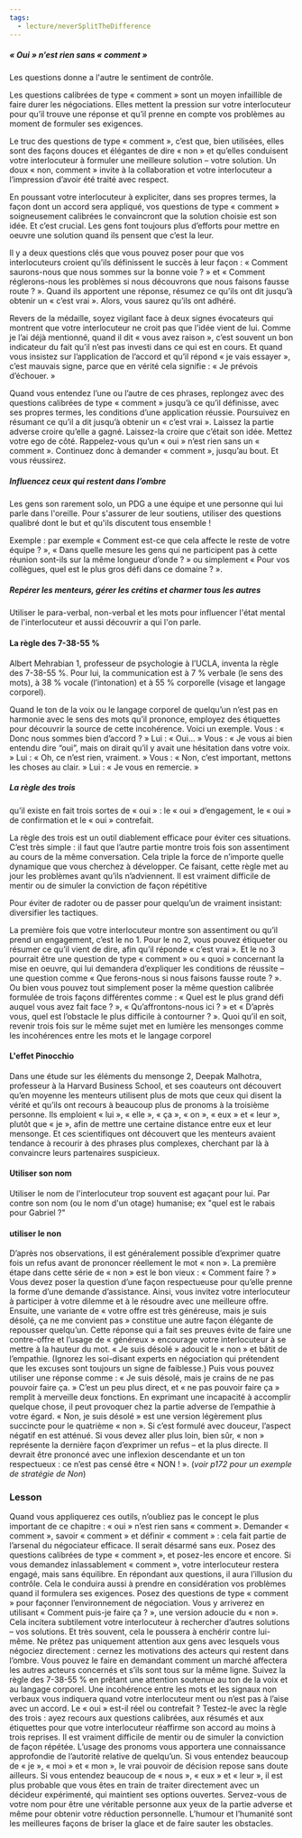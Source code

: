 ```yaml
---
tags:
  - lecture/neverSplitTheDifference
---
```

##### « Oui » n’est rien sans « comment »
Les questions donne a l'autre le sentiment de contrôle. 

Les questions calibrées de type « comment » sont un moyen infaillible de
faire durer les négociations. Elles mettent la pression sur votre interlocuteur
pour qu’il trouve une réponse et qu’il prenne en compte vos problèmes au
moment de formuler ses exigences.

Le truc des questions de type « comment », c’est que, bien utilisées, elles
sont des façons douces et élégantes de dire « non » et qu’elles conduisent
votre interlocuteur à formuler une meilleure solution – votre solution. Un
doux « non, comment » invite à la collaboration et votre interlocuteur a
l’impression d’avoir été traité avec respect.

En poussant votre interlocuteur à expliciter, dans ses propres termes, la
façon dont un accord sera appliqué, vos questions de type « comment »
soigneusement calibrées le convaincront que la solution choisie est son
idée. Et c’est crucial. Les gens font toujours plus d’efforts pour mettre en
oeuvre une solution quand ils pensent que c’est la leur.

Il y a deux questions clés que vous pouvez poser pour que vos
interlocuteurs croient qu’ils définissent le succès à leur façon : « Comment
saurons-nous que nous sommes sur la bonne voie ? » et « Comment
réglerons-nous les problèmes si nous découvrons que nous faisons fausse
route ? ». Quand ils apportent une réponse, résumez ce qu’ils ont dit jusqu’à
obtenir un « c’est vrai ». Alors, vous saurez qu’ils ont adhéré.

Revers de la médaille, soyez vigilant face à deux signes évocateurs qui
montrent que votre interlocuteur ne croit pas que l’idée vient de lui.
Comme je l’ai déjà mentionné, quand il dit « vous avez raison », c’est
souvent un bon indicateur du fait qu’il n’est pas investi dans ce qui est en
cours. Et quand vous insistez sur l’application de l’accord et qu’il répond
« je vais essayer », c’est mauvais signe, parce que en vérité cela signifie :
« Je prévois d’échouer. »

Quand vous entendez l’une ou l’autre de ces phrases, replongez avec des
questions calibrées de type « comment » jusqu’à ce qu’il définisse, avec ses
propres termes, les conditions d’une application réussie. Poursuivez en
résumant ce qu’il a dit jusqu’à obtenir un « c’est vrai ».
Laissez la partie adverse croire qu’elle a gagné. Laissez-la croire que
c’était son idée. Mettez votre ego de côté. Rappelez-vous qu’un « oui »
n’est rien sans un « comment ». Continuez donc à demander « comment »,
jusqu’au bout. Et vous réussirez.


##### Influencez ceux qui restent dans l’ombre
Les gens son rarement solo, un PDG a une équipe et une personne qui lui parle dans l'oreille. Pour s'assurer de leur soutiens, utiliser des questions qualibré dont le but et qu'ils discutent tous ensemble !

Exemple : par exemple
« Comment est-ce que cela affecte le reste de votre équipe ? », « Dans
quelle mesure les gens qui ne participent pas à cette réunion sont-ils sur la
même longueur d’onde ? » ou simplement « Pour vos collègues, quel est le
plus gros défi dans ce domaine ? ».


##### Repérer les menteurs, gérer les crétins et charmer tous les autres
Utiliser le para-verbal, non-verbal et les mots pour influencer l'état mental de l'interlocuteur et aussi découvrir a qui l'on parle.

#### La règle des 7-38-55 %
Albert Mehrabian 1, professeur de
psychologie à l’UCLA, inventa la règle des 7-38-55 %. Pour lui, la
communication est à 7 % verbale (le sens des mots), à 38 % vocale
(l’intonation) et à 55 % corporelle (visage et langage corporel).

Quand le ton de la voix ou le langage corporel de quelqu’un n’est pas en
harmonie avec le sens des mots qu’il prononce, employez des étiquettes
pour découvrir la source de cette incohérence.
Voici un exemple.
Vous : « Donc nous sommes bien d’accord ? »
Lui : « Oui… »
Vous : « Je vous ai bien entendu dire “oui”, mais on dirait qu’il y avait
une hésitation dans votre voix. »
Lui : « Oh, ce n’est rien, vraiment. »
Vous : « Non, c’est important, mettons les choses au clair. »
Lui : « Je vous en remercie. »

##### La règle des trois
qu’il existe
en fait trois sortes de « oui » : le « oui » d’engagement, le « oui » de
confirmation et le « oui » contrefait.

La règle des trois est un outil diablement efficace pour éviter ces
situations.
C’est très simple : il faut que l’autre partie montre trois fois son
assentiment au cours de la même conversation. Cela triple la force de
n’importe quelle dynamique que vous cherchez à développer. Ce faisant,
cette règle met au jour les problèmes avant qu’ils n’adviennent. Il est
vraiment difficile de mentir ou de simuler la conviction de façon répétitive

Pour éviter de radoter ou de passer pour quelqu’un de vraiment insistant: diversifier les tactiques.

La première fois que votre interlocuteur montre son assentiment ou qu’il
prend un engagement, c’est le no 1. Pour le no 2, vous pouvez étiqueter ou
résumer ce qu’il vient de dire, afin qu’il réponde « c’est vrai ». Et le no 3
pourrait être une question de type « comment » ou « quoi » concernant la
mise en oeuvre, qui lui demandera d’expliquer les conditions de réussite –
une question comme « Que ferons-nous si nous faisons fausse route ? ».
Ou bien vous pouvez tout simplement poser la même question calibrée
formulée de trois façons différentes comme : « Quel est le plus grand défi
auquel vous avez fait face ? », « Qu’affrontons-nous ici ? » et « D’après
vous, quel est l’obstacle le plus difficile à contourner ? ».
Quoi qu’il en soit, revenir trois fois sur le même sujet met en lumière les
mensonges comme les incohérences entre les mots et le langage corporel

#### L'effet Pinocchio
Dans une étude sur les éléments du mensonge 2, Deepak Malhotra,
professeur à la Harvard Business School, et ses coauteurs ont découvert
qu’en moyenne les menteurs utilisent plus de mots que ceux qui disent la
vérité et qu’ils ont recours à beaucoup plus de pronoms à la troisième
personne. Ils emploient « lui », « elle », « ça », « on », « eux » et « leur »,
plutôt que « je », afin de mettre une certaine distance entre eux et leur
mensonge.
Et ces scientifiques ont découvert que les menteurs avaient tendance à
recourir à des phrases plus complexes, cherchant par là à convaincre leurs
partenaires suspicieux.


#### Utiliser son nom
Utiliser le nom de l'interlocuteur trop souvent est agaçant pour lui. Par contre son nom (ou le nom d'un otage) humanise; ex "quel est le rabais pour Gabriel ?"


#### utiliser le non
D’après nos observations, il est généralement possible d’exprimer quatre
fois un refus avant de prononcer réellement le mot « non ».
La première étape dans cette série de « non » est le bon vieux :
« Comment faire ? »
Vous devez poser la question d’une façon respectueuse pour qu’elle
prenne la forme d’une demande d’assistance. Ainsi, vous invitez votre
interlocuteur à participer à votre dilemme et à le résoudre avec une
meilleure offre.
Ensuite, une variante de « votre offre est très généreuse, mais je suis
désolé, ça ne me convient pas » constitue une autre façon élégante de
repousser quelqu’un.
Cette réponse qui a fait ses preuves évite de faire une contre-offre et
l’usage de « généreux » encourage votre interlocuteur à se mettre à la
hauteur du mot. « Je suis désolé » adoucit le « non » et bâtit de l’empathie.
(Ignorez les soi-disant experts en négociation qui prétendent que les
excuses sont toujours un signe de faiblesse.)
Puis vous pouvez utiliser une réponse comme : « Je suis désolé, mais je
crains de ne pas pouvoir faire ça. » C’est un peu plus direct, et « ne pas
pouvoir faire ça » remplit à merveille deux fonctions. En exprimant une
incapacité à accomplir quelque chose, il peut provoquer chez la partie
adverse de l’empathie à votre égard.
« Non, je suis désolé » est une version légèrement plus succincte pour le
quatrième « non ». Si c’est formulé avec douceur, l’aspect négatif en est
atténué.
Si vous devez aller plus loin, bien sûr, « non » représente la dernière
façon d’exprimer un refus – et la plus directe. Il devrait être prononcé avec
une inflexion descendante et un ton respectueux : ce n’est pas censé être
« NON ! ». (*voir p172 pour un exemple de stratégie de Non*)


### Lesson
Quand vous appliquerez ces outils, n’oubliez pas le concept le plus
important de ce chapitre : « oui » n’est rien sans « comment ». Demander
« comment », savoir « comment » et définir « comment » : cela fait partie
de l’arsenal du négociateur efficace. Il serait désarmé sans eux.
Posez des questions calibrées de type « comment », et posez-les
encore et encore. Si vous demandez inlassablement « comment »,
votre interlocuteur restera engagé, mais sans équilibre. En
répondant aux questions, il aura l’illusion du contrôle. Cela le
conduira aussi à prendre en considération vos problèmes quand il
formulera ses exigences.
Posez des questions de type « comment » pour façonner
l’environnement de négociation. Vous y arriverez en utilisant
« Comment puis-je faire ça ? », une version adoucie du « non ».
Cela incitera subtilement votre interlocuteur à rechercher d’autres
solutions – vos solutions. Et très souvent, cela le poussera à
enchérir contre lui-même.
Ne prêtez pas uniquement attention aux gens avec lesquels vous
négociez directement : cernez les motivations des acteurs qui
restent dans l’ombre. Vous pouvez le faire en demandant
comment un marché affectera les autres acteurs concernés et s’ils
sont tous sur la même ligne.
Suivez la règle des 7-38-55 % en prêtant une attention soutenue
au ton de la voix et au langage corporel. Une incohérence entre
les mots et les signaux non verbaux vous indiquera quand votre
interlocuteur ment ou n’est pas à l’aise avec un accord.
Le « oui » est-il réel ou contrefait ? Testez-le avec la règle des
trois : ayez recours aux questions calibrées, aux résumés et aux
étiquettes pour que votre interlocuteur réaffirme son accord au
moins à trois reprises. Il est vraiment difficile de mentir ou de
simuler la conviction de façon répétée.
L’usage des pronoms vous apportera une connaissance
approfondie de l’autorité relative de quelqu’un. Si vous entendez
beaucoup de « je », « moi » et « mon », le vrai pouvoir de
décision repose sans doute ailleurs. Si vous entendez beaucoup de
« nous », « eux » et « leur », il est plus probable que vous êtes en
train de traiter directement avec un décideur expérimenté, qui
maintient ses options ouvertes.
Servez-vous de votre nom pour être une véritable personne aux
yeux de la partie adverse et même pour obtenir votre réduction
personnelle. L’humour et l’humanité sont les meilleures façons de
briser la glace et de faire sauter les obstacles.